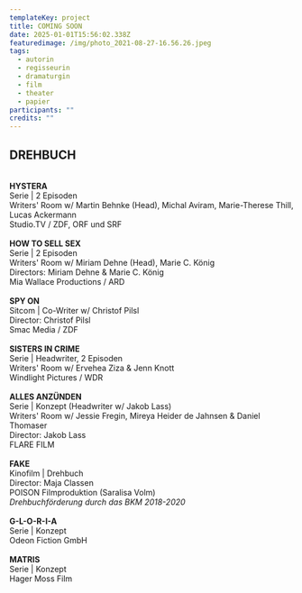 ```yaml
---
templateKey: project
title: COMING SOON
date: 2025-01-01T15:56:02.338Z
featuredimage: /img/photo_2021-08-27-16.56.26.jpeg
tags:
  - autorin
  - regisseurin
  - dramaturgin
  - film
  - theater
  - papier
participants: ""
credits: ""
---
```

## **DREHBUCH**

\
**HYSTERA**\
Serie | 2 Episoden\
Writers' Room w/ Martin Behnke (Head), Michal Aviram, Marie-Therese Thill, Lucas Ackermann\
Studio.TV / ZDF, ORF und SRF\
\
**HOW TO SELL SEX** \
Serie | 2 Episoden\
Writers' Room w/ Miriam Dehne (Head), Marie C. König\
Directors: Miriam Dehne & Marie C. König\
Mia Wallace Productions / ARD\
\
**SPY ON**\
Sitcom | Co-Writer w/ Christof Pilsl﻿\
Director: Christof Pilsl﻿\
Smac Media / ZDF\
\
**SISTERS IN CRIME**\
Serie | Headwriter, 2 Episoden\
Writers' Room w/ Ervehea Ziza & Jenn Knott\
Windlight Pictures / WDR\
\
**ALLES ANZÜNDEN**\
﻿Serie | Konzept (Headwriter w/ Jakob Lass)\
Writers' Room w/ Jessie Fregin, Mireya Heider de Jahnsen & Daniel Thomaser\
Director: Jakob Lass\
FLARE FILM\
\
**FAKE**\
Kinofilm | Drehbuch\
Director: Maja Classen\
POISON Filmproduktion (Saralisa Volm)\
﻿*Drehbuchförderung durch das BKM 2018-2020*\
\
**G-L-O-R-I-A**\
Serie | Konzept\
Odeon Fiction GmbH\
\
**MATRIS**\
Serie | Konzept\
Hager Moss Film